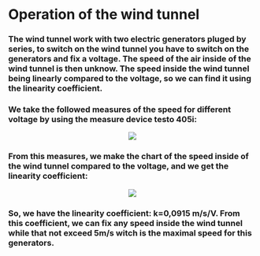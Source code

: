 # Operation of the wind tunnel
### The wind tunnel work with two electric generators pluged by series, to switch on the wind tunnel you have to switch on the generators and fix a voltage. The speed of the air inside of the wind tunnel is then unknow. The speed inside the wind tunnel being linearly compared to the voltage, so we can find it using the linearity coefficient.  
### We take the followed measures of the speed for different voltage by using the  measure device testo 405i: 
<p align="center">
  <img src="https://user-images.githubusercontent.com/104587276/166726633-982b5b23-e235-4d93-97de-1e32b9c25ca0.png"/>
</p>  

### From this measures, we make the chart of the speed inside of the wind tunnel compared to the voltage, and we get the linearity coefficient:  
<p align="center">
  <img src="https://user-images.githubusercontent.com/104587276/166726834-45799595-1c08-4810-9092-f3cf6fead670.png"/>
</p>

### So, we have the linearity coefficient: k=0,0915 m/s/V. From this coefficient, we can fix any speed inside the wind tunnel while that not exceed 5m/s witch is the maximal speed for this generators.
